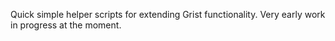 Quick simple helper scripts for extending Grist functionality.
Very early work in progress at the moment.